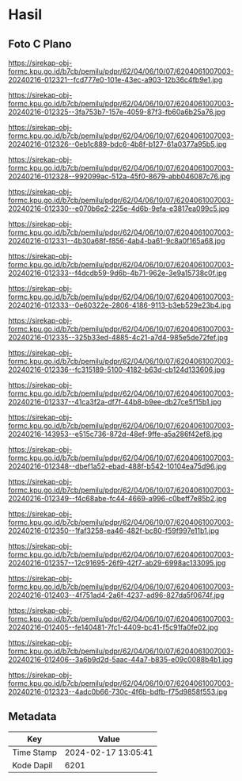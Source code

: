# Hasil

## Foto C Plano

https://sirekap-obj-formc.kpu.go.id/b7cb/pemilu/pdpr/62/04/06/10/07/6204061007003-20240216-012321--fcd777e0-101e-43ec-a903-12b36c4fb9e1.jpg

https://sirekap-obj-formc.kpu.go.id/b7cb/pemilu/pdpr/62/04/06/10/07/6204061007003-20240216-012325--3fa753b7-157e-4059-87f3-fb60a6b25a76.jpg

https://sirekap-obj-formc.kpu.go.id/b7cb/pemilu/pdpr/62/04/06/10/07/6204061007003-20240216-012326--0eb1c889-bdc6-4b8f-b127-61a0377a95b5.jpg

https://sirekap-obj-formc.kpu.go.id/b7cb/pemilu/pdpr/62/04/06/10/07/6204061007003-20240216-012328--992099ac-512a-45f0-8679-abb046087c76.jpg

https://sirekap-obj-formc.kpu.go.id/b7cb/pemilu/pdpr/62/04/06/10/07/6204061007003-20240216-012330--e070b6e2-225e-4d6b-9efa-e3817ea099c5.jpg

https://sirekap-obj-formc.kpu.go.id/b7cb/pemilu/pdpr/62/04/06/10/07/6204061007003-20240216-012331--4b30a68f-f856-4ab4-ba61-9c8a0f165a68.jpg

https://sirekap-obj-formc.kpu.go.id/b7cb/pemilu/pdpr/62/04/06/10/07/6204061007003-20240216-012333--f4dcdb59-9d6b-4b71-962e-3e9a15738c0f.jpg

https://sirekap-obj-formc.kpu.go.id/b7cb/pemilu/pdpr/62/04/06/10/07/6204061007003-20240216-012333--0e60322e-2806-4186-9113-b3eb529e23b4.jpg

https://sirekap-obj-formc.kpu.go.id/b7cb/pemilu/pdpr/62/04/06/10/07/6204061007003-20240216-012335--325b33ed-4885-4c21-a7d4-985e5de72fef.jpg

https://sirekap-obj-formc.kpu.go.id/b7cb/pemilu/pdpr/62/04/06/10/07/6204061007003-20240216-012336--fc315189-5100-4182-b63d-cb124d133606.jpg

https://sirekap-obj-formc.kpu.go.id/b7cb/pemilu/pdpr/62/04/06/10/07/6204061007003-20240216-012337--41ca3f2a-df7f-44b8-b9ee-db27ce5f15b1.jpg

https://sirekap-obj-formc.kpu.go.id/b7cb/pemilu/pdpr/62/04/06/10/07/6204061007003-20240216-143953--e515c736-872d-48ef-9ffe-a5a286f42ef8.jpg

https://sirekap-obj-formc.kpu.go.id/b7cb/pemilu/pdpr/62/04/06/10/07/6204061007003-20240216-012348--dbef1a52-ebad-488f-b542-10104ea75d96.jpg

https://sirekap-obj-formc.kpu.go.id/b7cb/pemilu/pdpr/62/04/06/10/07/6204061007003-20240216-012349--f4c68abe-fc44-4669-a996-c0beff7e85b2.jpg

https://sirekap-obj-formc.kpu.go.id/b7cb/pemilu/pdpr/62/04/06/10/07/6204061007003-20240216-012350--1faf3258-ea46-482f-bc80-f59f997e11b1.jpg

https://sirekap-obj-formc.kpu.go.id/b7cb/pemilu/pdpr/62/04/06/10/07/6204061007003-20240216-012357--12c91695-26f9-42f7-ab29-6998ac133095.jpg

https://sirekap-obj-formc.kpu.go.id/b7cb/pemilu/pdpr/62/04/06/10/07/6204061007003-20240216-012403--4f751ad4-2a6f-4237-ad96-827da5f0674f.jpg

https://sirekap-obj-formc.kpu.go.id/b7cb/pemilu/pdpr/62/04/06/10/07/6204061007003-20240216-012405--fe140481-7fc1-4409-bc41-f5c91fa0fe02.jpg

https://sirekap-obj-formc.kpu.go.id/b7cb/pemilu/pdpr/62/04/06/10/07/6204061007003-20240216-012406--3a6b9d2d-5aac-44a7-b835-e09c0088b4b1.jpg

https://sirekap-obj-formc.kpu.go.id/b7cb/pemilu/pdpr/62/04/06/10/07/6204061007003-20240216-012323--4adc0b66-730c-4f6b-bdfb-f75d9858f553.jpg


## Metadata

| Key        | Value               |
| ---------- | ------------------- |
| Time Stamp | 2024-02-17 13:05:41 |
| Kode Dapil | 6201                |



